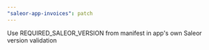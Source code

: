 ```yaml
---
"saleor-app-invoices": patch
---
```


Use REQUIRED_SALEOR_VERSION from manifest in app's own Saleor version validation
